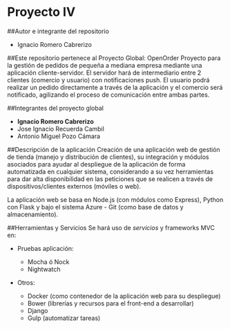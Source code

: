 # Proyecto IV

##Autor e integrante del repositorio 
 - Ignacio Romero Cabrerizo

##Este repositorio pertenece al Proyecto Global: OpenOrder
Proyecto para la gestión de pedidos de pequeña a mediana empresa mediante una aplicación cliente-servidor. El servidor hará de intermediario entre 2 clientes (comercio y usuario) con notificaciones push. El usuario podrá realizar un pedido directamente a través de la aplicación y el comercio será notificado, agilizando el proceso de comunicación entre ambas partes.

##Integrantes del proyecto global
- **Ignacio Romero Cabrerizo**
- Jose Ignacio Recuerda Cambil
- Antonio Miguel Pozo Cámara

##Descripción de la aplicación
Creación de una aplicación web de gestión de tienda (manejo y distribución de clientes), su integración y módulos asociados para ayudar al despliegue de la aplicación de forma automatizada en cualquier sistema, considerando a su vez herramientas para dar alta disponibilidad en las peticiones que se realicen a través de dispositivos/clientes externos (móviles o web).

La aplicación web se basa en Node.js (con módulos como Express), Python con Flask y bajo el sistema Azure - Git (como base de datos y almacenamiento).

##Herramientas y Servicios 
Se hará uso de *servicios* y frameworks MVC en:

 + Pruebas aplicación:
 	- Mocha ó Nock
 	- Nightwatch 

 + Otros:
 	- Docker (como contenedor de la aplicación web para su despliegue)
 	- Bower (librerías y recursos para el front-end a desarrollar)
 	- Django
 	- Gulp (automatizar tareas)
